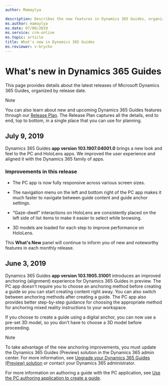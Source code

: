 ```yaml
---
author: Mamaylya

description: Describes the new features in Dynamics 365 Guides, organized by release date
ms.author: mamaylya
ms.date: 07/09/2019
ms.service: crm-online
ms.topic: article
title: What's new in Dynamics 365 Guides
ms.reviewer: v-brycho
---
```


# What's new in Dynamics 365 Guides

This page provides details about the latest releases of Microsoft Dynamics 365 Guides, organized by release date.  

> [!NOTE]
> You can also learn about new and upcoming Dynamics 365 Guides features through our 
[Release Plan](https://docs.microsoft.com/en-us/business-applications-release-notes/April19/dynamics365-mixed-reality/microsoft-dynamics365-guides/planned-features). The Release Plan captures all the 
details, end to end, top to bottom, in a single place that you can use for planning. 

## July 9, 2019

Dynamics 365 Guides **app version 103.1907.04001.0** brings a new look and feel to the PC and HoloLens apps. We improved the user experience and aligned it with the Dynamics 365 family of apps. 
 
### Improvements in this release

- The PC app is now fully responsive across various screen sizes. 

- The navigation menu on the left and bottom right of the PC app makes it much faster to navigate between guide content and guide anchor settings. 
 
- “Gaze-dwell” interactions on HoloLens are consistently placed on the left side of list items to make it easier to select while browsing. 

- 3D models are loaded for each step to improve performance on HoloLens.
 
This **What's New** panel will continue to inform you of new and noteworthy features in each monthly release.

## June 3, 2019

Dynamics 365 Guides **app version 103.1905.31001** introduces an improved anchoring (alignment) experience for Dynamics 365 Guides in preview. The PC app doesn’t require you to choose an anchoring method before creating a guide so you can start creating content right away. You can also switch between anchoring methods after creating a guide. The PC app also provides better step-by-step guidance for choosing the appropriate method for anchoring mixed reality instructions to your workspace.

If you choose to create a guide using a digital anchor, you can now use a pre-set 3D model, so you don’t have to choose a 3D model 
before proceeding.

> [!NOTE]
> To take advantage of the new anchoring improvements, you must update the Dynamics 365 Guides (Preview) solution in the Dynamics 365 
admin center. For more information, see <a href="https://docs.microsoft.com/dynamics365/mixed-reality/guides/upgrade" target="_blank">Upgrade your Dynamics 365 Guides (Preview) solution</a> or contact your Dynamics 365 administrator.

For more information on authoring a guide with the PC application, see <a href="https://docs.microsoft.com/dynamics365/mixed-reality/guides/pc-authoring" target="_blank">Use the PC authoring application to create a guide</a>.

